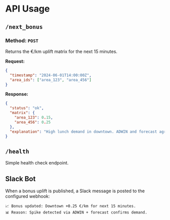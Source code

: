 # API Usage

## `/next_bonus`

### Method: `POST`
Returns the €/km uplift matrix for the next 15 minutes.

**Request:**
```json
{
  "timestamp": "2024-06-01T14:00:00Z",
  "area_ids": ["area_123", "area_456"]
}
```

**Response:**
```json
{
  "status": "ok",
  "matrix": {
    "area_123": 0.15,
    "area_456": 0.25
  },
  "explanation": "High lunch demand in downtown. ADWIN and forecast agree on uplift."
}
```

## `/health`

Simple health check endpoint.

## Slack Bot

When a bonus uplift is published, a Slack message is posted to the configured webhook:

```
📈 Bonus updated: Downtown +0.25 €/km for next 15 minutes.
📊 Reason: Spike detected via ADWIN + forecast confirms demand.
```